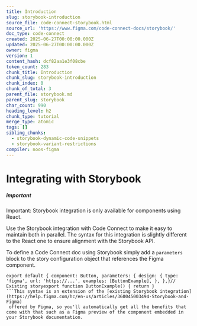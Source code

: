 ```yaml
---
title: Introduction
slug: storybook-introduction
source_file: code-connect-storybook.html
source_url: 'https://www.figma.com/code-connect-docs/storybook/'
doc_type: code-connect
created: 2025-06-27T00:00:00.000Z
updated: 2025-06-27T00:00:00.000Z
owner: figma
version: 1
content_hash: dcf82aa1e3f08cbe
token_count: 283
chunk_title: Introduction
chunk_slug: storybook-introduction
chunk_index: 0
chunk_of_total: 3
parent_file: storybook.md
parent_slug: storybook
char_count: 990
heading_level: h2
chunk_type: tutorial
merge_type: atomic
tags: []
sibling_chunks:
  - storybook-dynamic-code-snippets
  - storybook-variant-restrictions
compiler: noos-figma
---
```


# Integrating with Storybook

##### important

Important: Storybook integration is only available for components using React.

Use the Storybook integration with Code Connect to make it easy to maintain both in parallel. The syntax for this integration is slightly different to the React one to ensure alignment with the Storybook API.

To define a Code Connect doc using Storybook simply add a `parameters` block to the story configuration object that references the Figma component.

```
export default { component: Button, parameters: { design: { type: 'figma', url: 'https://...', examples: [ButtonExample], }, },}// Existing storyexport function ButtonExample() { return }
```This syntax is an extension of the [existing Storybook integration](https://help.figma.com/hc/en-us/articles/360045003494-Storybook-and-Figma)
 offered by Figma, so you'll automatically get all the benefits that come with that such as a Figma preview of the component embedded in your Storybook documentation.
